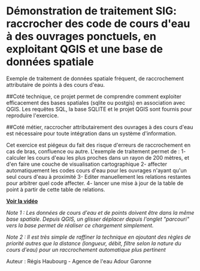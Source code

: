 # Démonstration de traitement SIG: raccrocher des code de cours d'eau à des ouvrages ponctuels, en exploitant QGIS et une base de données spatiale

Exemple de traitement de données spatiale fréquent, de raccrochement attributaire de points à des cours d'eau.


##Coté technique,
ce projet permet de comprendre comment exploiter efficacement des bases spatiales (sqlite ou postgis) en association avec QGIS. 
Les requêtes SQL, la base SQLITE et le projet QGIS sont fournis pour reproduire l'exercice. 

##Coté métier, raccrocher attributairement des ouvrages à des cours d'eau est nécessaire pour toute intégration dans un système d'information. 

Cet exercice est piégeux du fait des risque d'erreurs de raccrochement en cas de bras, confluence ou autre. 
L'exemple de traitement permet de :
	  1- calculer les cours d'eau les plus proches dans un rayon de 200 mètres, et d'en faire une couche de visualisation cartographique
	  2- affecter automatiquement les codes cours d'eau pour les ouvrages n'ayant qu'un seul cours d'eau à proximité
	  3- Editer manuellement les relations restantes pour arbitrer quel code affecter. 
	  4- lancer une mise à jour de la table de point à partir de cette table de relations.
	  
**[Voir la vidéo](https://github.com/haubourg/demo_calcul_cours_eau_qgis_sgbd_spatial/blob/master/Demo_calcul_cours_eau.mp4)**
	  
*Note 1 : Les données de cours d'eau et de points doivent être dans la même base spatiale. Depuis QGIS, un glisser déplacer depuis l'onglet "parcouri" vers la base permet de réaliser ce chargement simplement.* 

*Note 2 : Il est très simple de raffiner la technique en ajoutant des règles de priorité autres que la distance (longueur, débit, filtre selon la nature du cours d'eau) pour un raccrochement automatique plus pertinent*
	
	  
Auteur : Régis Haubourg - Agence de l'eau Adour Garonne	  
	  
